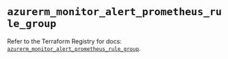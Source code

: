 # `azurerm_monitor_alert_prometheus_rule_group`

Refer to the Terraform Registry for docs: [`azurerm_monitor_alert_prometheus_rule_group`](https://registry.terraform.io/providers/hashicorp/azurerm/4.39.0/docs/resources/monitor_alert_prometheus_rule_group).

